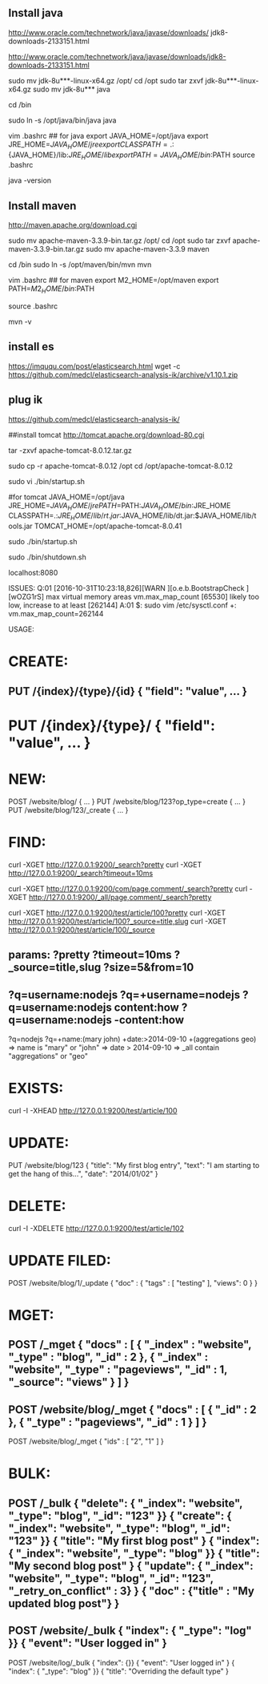## Install java

http://www.oracle.com/technetwork/java/javase/downloads/
jdk8-downloads-2133151.html

http://www.oracle.com/technetwork/java/javase/downloads/jdk8-downloads-2133151.html

sudo mv jdk-8u***-linux-x64.gz /opt/
cd /opt
sudo tar zxvf jdk-8u***-linux-x64.gz
sudo mv jdk-8u*** java

cd /bin

sudo ln -s /opt/java/bin/java java

vim .bashrc
	## for java
	export JAVA_HOME=/opt/java
	export JRE_HOME=${JAVA_HOME}/jre
	export CLASSPATH=.:${JAVA_HOME}/lib:${JRE_HOME}/lib
	export PATH={JAVA_HOME}/bin:$PATH
source .bashrc

java -version


## Install maven
http://maven.apache.org/download.cgi

sudo mv apache-maven-3.3.9-bin.tar.gz /opt/
cd /opt
sudo tar zxvf apache-maven-3.3.9-bin.tar.gz
sudo mv apache-maven-3.3.9 maven


cd /bin
sudo ln -s /opt/maven/bin/mvn mvn

vim .bashrc
	## for maven
	export M2_HOME=/opt/maven
	export PATH=${M2_HOME}/bin:$PATH
	
source .bashrc

mvn -v







## install es
https://imququ.com/post/elasticsearch.html
wget -c https://github.com/medcl/elasticsearch-analysis-ik/archive/v1.10.1.zip

## plug ik
https://github.com/medcl/elasticsearch-analysis-ik/


##install tomcat
http://tomcat.apache.org/download-80.cgi

tar -zxvf apache-tomcat-8.0.12.tar.gz

sudo cp -r apache-tomcat-8.0.12 /opt
cd /opt/apache-tomcat-8.0.12

sudo vi ./bin/startup.sh

#for tomcat
JAVA_HOME=/opt/java
JRE_HOME=${JAVA_HOME}/jre
PATH=$PATH:$JAVA_HOME/bin:$JRE_HOME
CLASSPATH=.:$JRE_HOME/lib/rt.jar:$JAVA_HOME/lib/dt.jar:$JAVA_HOME/lib/tools.jar
TOMCAT_HOME=/opt/apache-tomcat-8.0.41

sudo ./bin/startup.sh

sudo ./bin/shutdown.sh

localhost:8080















ISSUES:
Q:01
    [2016-10-31T10:23:18,826][WARN ][o.e.b.BootstrapCheck     ] [wOZG1rS] max virtual memory areas vm.max_map_count [65530] likely too low, increase to at least [262144]
A:01
    $: sudo vim /etc/sysctl.conf
    +: vm.max_map_count=262144


















USAGE:


CREATE:
=========================
PUT /{index}/{type}/{id}
{
  "field": "value",
  ...
}
-------------------------
PUT /{index}/{type}/
{
  "field": "value",
  ...
}
=========================

NEW:
=========================
POST /website/blog/
{ ... }
PUT /website/blog/123?op_type=create
{ ... }
PUT /website/blog/123/_create
{ ... }











FIND:
=============================================
curl -XGET http://127.0.0.1:9200/_search?pretty
curl -XGET http://127.0.0.1:9200/_search?timeout=10ms

curl -XGET http://127.0.0.1:9200/com/page,comment/_search?pretty
curl -XGET http://127.0.0.1:9200/_all/page,comment/_search?pretty

curl -XGET http://127.0.0.1:9200/test/article/100?pretty
curl -XGET http://127.0.0.1:9200/test/article/100?_source=title,slug
curl -XGET http://127.0.0.1:9200/test/article/100/_source


params:
?pretty
?timeout=10ms
?_source=title,slug
?size=5&from=10
--------------------------------
?q=username:nodejs
?q=+username=nodejs
?q=username:nodejs content:how
?q=username:nodejs -content:how
--------------------------------
?q=nodejs
?q=+name:(mary john) +date:>2014-09-10 +(aggregations geo)
	=> name is "mary" or "john"
	=> date > 2014-09-10
	=> _all contain "aggregations" or "geo"









EXISTS:
=============================================
curl -I -XHEAD http://127.0.0.1:9200/test/article/100



UPDATE:
=============================================
PUT /website/blog/123
{
  "title": "My first blog entry",
  "text":  "I am starting to get the hang of this...",
  "date":  "2014/01/02"
}


DELETE:
=============================================
curl -I -XDELETE http://127.0.0.1:9200/test/article/102



UPDATE FILED:
=============================================
POST /website/blog/1/_update
{
   "doc" : {
      "tags" : [ "testing" ],
      "views": 0
   }
}


MGET:
=============================================
POST /_mget
{
   "docs" : [
      {
         "_index" : "website",
         "_type" :  "blog",
         "_id" :    2
      },
      {
         "_index" : "website",
         "_type" :  "pageviews",
         "_id" :    1,
         "_source": "views"
      }
   ]
}
------------------------------------
POST /website/blog/_mget
{
   "docs" : [
      { "_id" : 2 },
      { "_type" : "pageviews", "_id" :   1 }
   ]
}
------------------------------------
POST /website/blog/_mget
{
   "ids" : [ "2", "1" ]
}


BULK:
============================================
POST /_bulk
{ "delete": { "_index": "website", "_type": "blog", "_id": "123" }}
{ "create": { "_index": "website", "_type": "blog", "_id": "123" }}
{ "title":    "My first blog post" }
{ "index":  { "_index": "website", "_type": "blog" }}
{ "title":    "My second blog post" }
{ "update": { "_index": "website", "_type": "blog", "_id": "123", "_retry_on_conflict" : 3} }
{ "doc" : {"title" : "My updated blog post"} }
----------------------------------------------
POST /website/_bulk
{ "index": { "_type": "log" }}
{ "event": "User logged in" }
----------------------------------------------
POST /website/log/_bulk
{ "index": {}}
{ "event": "User logged in" }
{ "index": { "_type": "blog" }}
{ "title": "Overriding the default type" }